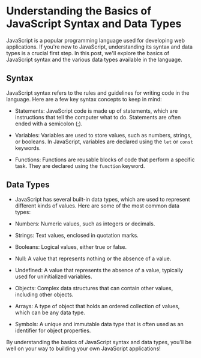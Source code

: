 # Understanding the Basics of JavaScript Syntax and Data Types

JavaScript is a popular programming language used for developing web applications. If you're new to JavaScript, understanding its syntax and data types is a crucial first step. In this post, we'll explore the basics of JavaScript syntax and the various data types available in the language.

## Syntax

JavaScript syntax refers to the rules and guidelines for writing code in the language. Here are a few key syntax concepts to keep in mind:


- Statements: JavaScript code is made up of statements, which are instructions that tell the computer what to do. Statements are often ended with a semicolon (;).


- Variables: Variables are used to store values, such as numbers, strings, or booleans. In JavaScript, variables are declared using the `let` or `const` keywords.


- Functions: Functions are reusable blocks of code that perform a specific task. They are declared using the `function` keyword.

## Data Types


- JavaScript has several built-in data types, which are used to represent different kinds of values. Here are some of the most common data types:


- Numbers: Numeric values, such as integers or decimals.


- Strings: Text values, enclosed in quotation marks.


- Booleans: Logical values, either true or false.


- Null: A value that represents nothing or the absence of a value.


- Undefined: A value that represents the absence of a value, typically used for uninitialized variables.


- Objects: Complex data structures that can contain other values, including other objects.


- Arrays: A type of object that holds an ordered collection of values, which can be any data type.


- Symbols: A unique and immutable data type that is often used as an identifier for object properties.

By understanding the basics of JavaScript syntax and data types, you'll be well on your way to building your own JavaScript applications!
